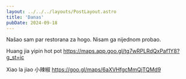 ```yaml
---
layout: ../../../layouts/PostLayout.astro
title: 'Danas'
pubDate: 2024-09-18
---
```


Našao sam par restorana za hogo. Nisam ga nijednom probao.

Huang jia yipin hot pot
https://maps.app.goo.gl/tg7wRPLRdQxPaf1Y8?g_st=ic

Xiao la jiao 小辣椒
https://goo.gl/maps/6aXVHfgcMmQjTQMd9
